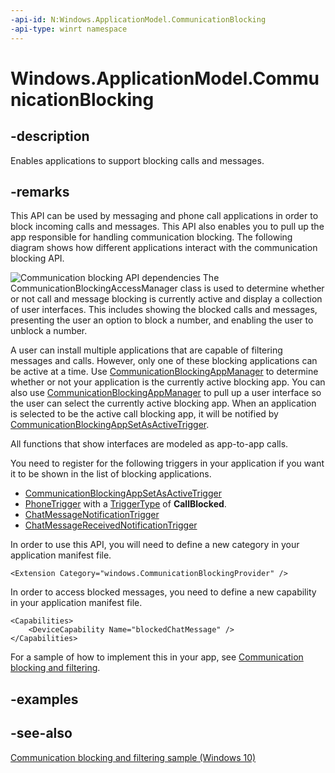 ```yaml
---
-api-id: N:Windows.ApplicationModel.CommunicationBlocking
-api-type: winrt namespace
---
```


# Windows.ApplicationModel.CommunicationBlocking

## -description

Enables applications to support blocking calls and messages.

## -remarks

This API can be used by messaging and phone call applications in order to block incoming calls and messages. This API also enables you to pull up the app responsible for handling communication blocking. The following diagram shows how different applications interact with the communication blocking API.

<img src="images/CommunicationBlockingAPI.PNG" alt="Communication blocking API dependencies" />
The CommunicationBlockingAccessManager class is used to determine whether or not call and message blocking is currently active and display a collection of user interfaces. This includes showing the blocked calls and messages, presenting the user an option to block a number, and enabling the user to unblock a number.

A user can install multiple applications that are capable of filtering messages and calls. However, only one of these blocking applications can be active at a time. Use [CommunicationBlockingAppManager](communicationblockingappmanager.md) to determine whether or not your application is the currently active blocking app. You can also use [CommunicationBlockingAppManager](communicationblockingappmanager.md) to pull up a user interface so the user can select the currently active blocking app. When an application is selected to be the active call blocking app, it will be notified by [CommunicationBlockingAppSetAsActiveTrigger](../windows.applicationmodel.background/communicationblockingappsetasactivetrigger.md).

All functions that show interfaces are modeled as app-to-app calls.

You need to register for the following triggers in your application if you want it to be shown in the list of blocking applications.

+ [CommunicationBlockingAppSetAsActiveTrigger](../windows.applicationmodel.background/communicationblockingappsetasactivetrigger.md)
+ [PhoneTrigger](../windows.applicationmodel.background/phonetrigger.md) with a [TriggerType](../windows.applicationmodel.background/phonetrigger_triggertype.md) of **CallBlocked**.
+ [ChatMessageNotificationTrigger](../windows.applicationmodel.background/chatmessagenotificationtrigger.md)
+ [ChatMessageReceivedNotificationTrigger](../windows.applicationmodel.background/chatmessagereceivednotificationtrigger.md)

In order to use this API, you will need to define a new category in your application manifest file.

```
<Extension Category="windows.CommunicationBlockingProvider" />
```

In order to access blocked messages, you need to define a new capability in your application manifest file.

```
<Capabilities>
    <DeviceCapability Name="blockedChatMessage" />
</Capabilities>
```

For a sample of how to implement this in your app, see [Communication blocking and filtering](https://github.com/Microsoft/Windows-universal-samples/tree/master/Samples/CommunicationBlockAndFilter).

## -examples

## -see-also

[Communication blocking and filtering sample (Windows 10)](https://github.com/Microsoft/Windows-universal-samples/tree/master/Samples/CommunicationBlockAndFilter)
